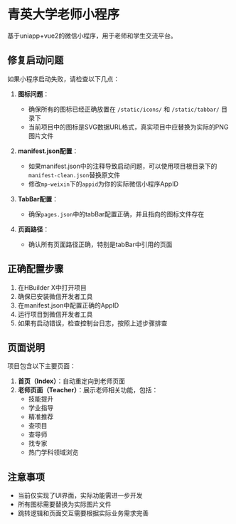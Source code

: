# 青英大学老师小程序

基于uniapp+vue2的微信小程序，用于老师和学生交流平台。

## 修复启动问题

如果小程序启动失败，请检查以下几点：

1. **图标问题**：
   - 确保所有的图标已经正确放置在 `/static/icons/` 和 `/static/tabbar/` 目录下
   - 当前项目中的图标是SVG数据URL格式，真实项目中应替换为实际的PNG图片文件

2. **manifest.json配置**：
   - 如果manifest.json中的注释导致启动问题，可以使用项目根目录下的`manifest-clean.json`替换原文件
   - 修改`mp-weixin`下的`appid`为你的实际微信小程序AppID

3. **TabBar配置**：
   - 确保`pages.json`中的tabBar配置正确，并且指向的图标文件存在

4. **页面路径**：
   - 确认所有页面路径正确，特别是tabBar中引用的页面

## 正确配置步骤

1. 在HBuilder X中打开项目
2. 确保已安装微信开发者工具
3. 在manifest.json中配置正确的AppID
4. 运行项目到微信开发者工具
5. 如果有启动错误，检查控制台日志，按照上述步骤排查

## 页面说明

项目包含以下主要页面：

1. **首页（Index）**：自动重定向到老师页面
2. **老师页面（Teacher）**：展示老师相关功能，包括：
   - 技能提升
   - 学业指导
   - 精准推荐
   - 查项目
   - 查导师
   - 找专家
   - 热门学科领域浏览

## 注意事项

- 当前仅实现了UI界面，实际功能需进一步开发
- 所有图标需要替换为实际图片文件
- 跳转逻辑和页面交互需要根据实际业务需求完善 